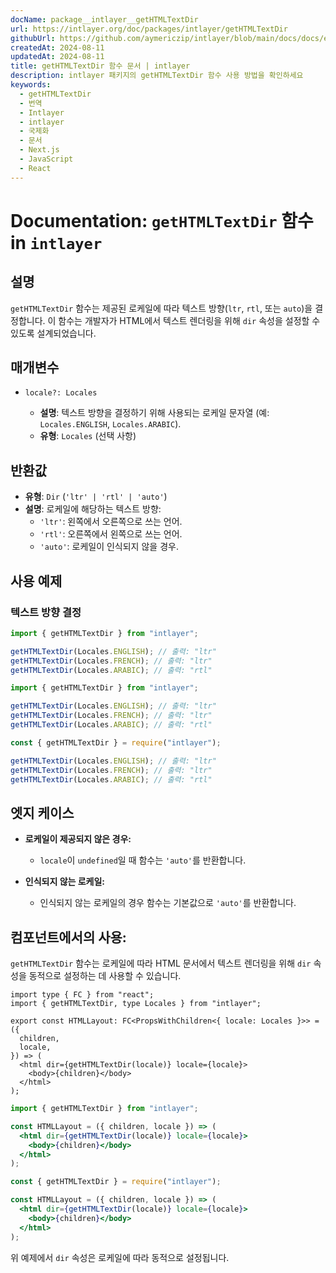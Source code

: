```yaml
---
docName: package__intlayer__getHTMLTextDir
url: https://intlayer.org/doc/packages/intlayer/getHTMLTextDir
githubUrl: https://github.com/aymericzip/intlayer/blob/main/docs/docs/en/packages/intlayer/getHTMLTextDir.md
createdAt: 2024-08-11
updatedAt: 2024-08-11
title: getHTMLTextDir 함수 문서 | intlayer
description: intlayer 패키지의 getHTMLTextDir 함수 사용 방법을 확인하세요
keywords:
  - getHTMLTextDir
  - 번역
  - Intlayer
  - intlayer
  - 국제화
  - 문서
  - Next.js
  - JavaScript
  - React
---
```


# Documentation: `getHTMLTextDir` 함수 in `intlayer`

## 설명

`getHTMLTextDir` 함수는 제공된 로케일에 따라 텍스트 방향(`ltr`, `rtl`, 또는 `auto`)을 결정합니다. 이 함수는 개발자가 HTML에서 텍스트 렌더링을 위해 `dir` 속성을 설정할 수 있도록 설계되었습니다.

## 매개변수

- `locale?: Locales`

  - **설명**: 텍스트 방향을 결정하기 위해 사용되는 로케일 문자열 (예: `Locales.ENGLISH`, `Locales.ARABIC`).
  - **유형**: `Locales` (선택 사항)

## 반환값

- **유형**: `Dir` (`'ltr' | 'rtl' | 'auto'`)
- **설명**: 로케일에 해당하는 텍스트 방향:
  - `'ltr'`: 왼쪽에서 오른쪽으로 쓰는 언어.
  - `'rtl'`: 오른쪽에서 왼쪽으로 쓰는 언어.
  - `'auto'`: 로케일이 인식되지 않을 경우.

## 사용 예제

### 텍스트 방향 결정

```typescript codeFormat="typescript"
import { getHTMLTextDir } from "intlayer";

getHTMLTextDir(Locales.ENGLISH); // 출력: "ltr"
getHTMLTextDir(Locales.FRENCH); // 출력: "ltr"
getHTMLTextDir(Locales.ARABIC); // 출력: "rtl"
```

```javascript codeFormat="esm"
import { getHTMLTextDir } from "intlayer";

getHTMLTextDir(Locales.ENGLISH); // 출력: "ltr"
getHTMLTextDir(Locales.FRENCH); // 출력: "ltr"
getHTMLTextDir(Locales.ARABIC); // 출력: "rtl"
```

```javascript codeFormat="commonjs"
const { getHTMLTextDir } = require("intlayer");

getHTMLTextDir(Locales.ENGLISH); // 출력: "ltr"
getHTMLTextDir(Locales.FRENCH); // 출력: "ltr"
getHTMLTextDir(Locales.ARABIC); // 출력: "rtl"
```

## 엣지 케이스

- **로케일이 제공되지 않은 경우:**

  - `locale`이 `undefined`일 때 함수는 `'auto'`를 반환합니다.

- **인식되지 않는 로케일:**
  - 인식되지 않는 로케일의 경우 함수는 기본값으로 `'auto'`를 반환합니다.

## 컴포넌트에서의 사용:

`getHTMLTextDir` 함수는 로케일에 따라 HTML 문서에서 텍스트 렌더링을 위해 `dir` 속성을 동적으로 설정하는 데 사용할 수 있습니다.

```tsx codeFormat="typescript"
import type { FC } from "react";
import { getHTMLTextDir, type Locales } from "intlayer";

export const HTMLLayout: FC<PropsWithChildren<{ locale: Locales }>> = ({
  children,
  locale,
}) => (
  <html dir={getHTMLTextDir(locale)} locale={locale}>
    <body>{children}</body>
  </html>
);
```

```jsx codeFormat="esm"
import { getHTMLTextDir } from "intlayer";

const HTMLLayout = ({ children, locale }) => (
  <html dir={getHTMLTextDir(locale)} locale={locale}>
    <body>{children}</body>
  </html>
);
```

```jsx codeFormat="commonjs"
const { getHTMLTextDir } = require("intlayer");

const HTMLLayout = ({ children, locale }) => (
  <html dir={getHTMLTextDir(locale)} locale={locale}>
    <body>{children}</body>
  </html>
);
```

위 예제에서 `dir` 속성은 로케일에 따라 동적으로 설정됩니다.
